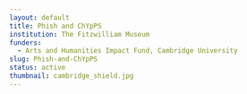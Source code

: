 ```yaml
---
layout: default
title: Phish and ChYpPS
institution: The Fitzwilliam Museum
funders:
  - Arts and Humanities Impact Fund, Cambridge University
slug: Phish-and-ChYpPS
status: active
thumbnail: cambridge_shield.jpg
---
```

